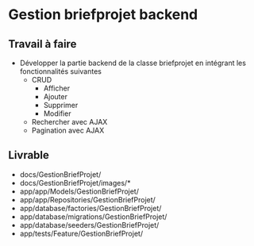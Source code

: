 # Gestion briefprojet  backend

## Travail à faire

- Développer la partie backend de la classe briefprojet en intégrant les fonctionnalités suivantes
  - CRUD    
    - Afficher
    - Ajouter
    - Supprimer
    - Modifier 
  - Rechercher avec AJAX
  - Pagination avec AJAX

## Livrable

- docs/GestionBriefProjet/
- docs/GestionBriefProjet/images/*
- app/app/Models/GestionBriefProjet/
- app/app/Repositories/GestionBriefProjet/
- app/database/factories/GestionBriefProjet/
- app/database/migrations/GestionBriefProjet/
- app/database/seeders/GestionBriefProjet/
- app/tests/Feature/GestionBriefProjet/

